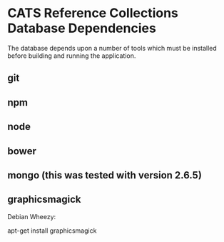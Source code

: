# CATS Reference Collections Database Dependencies

The database depends upon a number of tools which must be installed before building and running the
application.

## git

## npm

## node

## bower

## mongo (this was tested with version 2.6.5)

## graphicsmagick

Debian Wheezy:

   apt-get install graphicsmagick